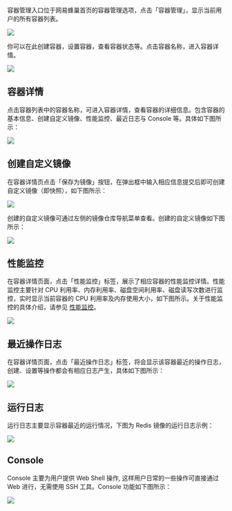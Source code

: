 容器管理入口位于网易蜂巢首页的容器管理选项，点击「容器管理」，显示当前用户的所有容器列表。

![](../image/容器管理_容器列表1.png)

你可以在此创建容器，设置容器，查看容器状态等。点击容器名称，进入容器详情。

![](../image/容器管理_容器详情.png)

## 容器详情

点击容器列表中的容器名称，可进入容器详情，查看容器的详细信息。包含容器的基本信息、创建自定义镜像、性能监控、最近日志与 Console 等。具体如下图所示：

![](../image/C5.png)

## 创建自定义镜像

在容器详情页点击「保存为镜像」按钮，在弹出框中输入相应信息提交后即可创建自定义镜像（即快照），如下图所示：

![](../image/容器管理_保存为镜像.png)

创建的自定义镜像可通过左侧的镜像仓库导航菜单查看。创建的自定义镜像如下图所示：

![](../image/容器管理_自定义镜像1.png)

## 性能监控

在容器详情页面，点击「性能监控」标签，展示了相应容器的性能监控详情。性能监控主要针对 CPU 利用率、内存利用率、磁盘空间利用率、磁盘读写次数进行监控，实时显示当前容器的 CPU 利用率及内存使用大小，如下图所示。关于性能监控的具体介绍，请参见 [性能监控](https://github.com/cloudcomb-help/md/blob/master/%E8%BF%90%E7%BB%B4%E5%B7%A5%E5%85%B7/%E6%80%A7%E8%83%BD%E7%9B%91%E6%8E%A7/%E4%BD%BF%E7%94%A8%E6%8C%87%E5%8D%97.md)。

![](../image/容器管理_性能监控.png)

## 最近操作日志

在容器详情页面，点击「最近操作日志」标签，将会显示该容器最近的操作日志，创建、设置等操作都会有相应日志产生，具体如下图所示：

![](../image/容器管理_最近日志.png)

## 运行日志

运行日志主要显示容器最近的运行情况，下图为 Redis 镜像的运行日志示例：

![](../image/C11.png)

## Console

Console 主要为用户提供 Web Shell 操作, 这样用户日常的一些操作可直接通过 Web 进行，无需使用 SSH 工具。Console 功能如下图所示：

![](../image/C10.png)












































